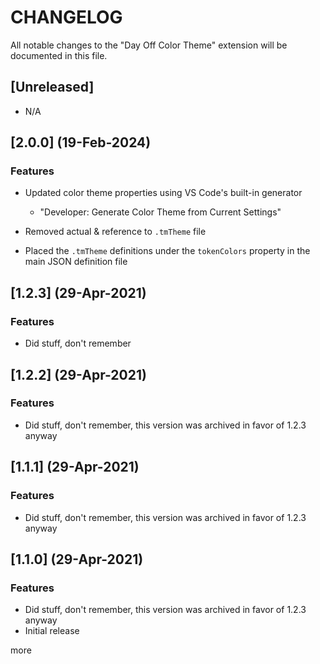 # CHANGELOG

All notable changes to the "Day Off Color Theme" extension will be documented in this file. 

## [Unreleased]

- N/A 

## [2.0.0] (19-Feb-2024)

### Features

- Updated color theme properties using VS Code's built-in generator 
   - "Developer: Generate Color Theme from Current Settings" 

- Removed actual & reference to `.tmTheme` file 
- Placed the `.tmTheme` definitions under the `tokenColors` property in the main JSON definition file 

## [1.2.3] (29-Apr-2021)

### Features

- Did stuff, don't remember 

## [1.2.2] (29-Apr-2021)

### Features

- Did stuff, don't remember, this version was archived in favor of 1.2.3 anyway 

## [1.1.1] (29-Apr-2021)

### Features

- Did stuff, don't remember, this version was archived in favor of 1.2.3 anyway 

## [1.1.0] (29-Apr-2021)

### Features

- Did stuff, don't remember, this version was archived in favor of 1.2.3 anyway 
- Initial release 

more 

